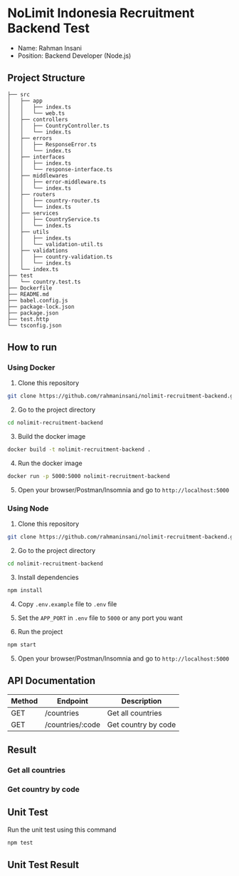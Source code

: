 # NoLimit Indonesia Recruitment Backend Test

- Name: Rahman Insani
- Position: Backend Developer (Node.js)

## Project Structure

```
├── src
│   ├── app
│   │   ├── index.ts
│   │   └── web.ts
│   ├── controllers
│   │   ├── CountryController.ts
│   │   └── index.ts
│   ├── errors
│   │   ├── ResponseError.ts
│   │   └── index.ts
│   ├── interfaces
│   │   ├── index.ts
│   │   └── response-interface.ts
│   ├── middlewares
│   │   ├── error-middleware.ts
│   │   └── index.ts
│   ├── routers
│   │   ├── country-router.ts
│   │   └── index.ts
│   ├── services
│   │   ├── CountryService.ts
│   │   └── index.ts
│   ├── utils
│   │   ├── index.ts
│   │   └── validation-util.ts
│   ├── validations
│   │   ├── country-validation.ts
│   │   └── index.ts
│   └── index.ts
├── test
│   └── country.test.ts
├── Dockerfile
├── README.md
├── babel.config.js
├── package-lock.json
├── package.json
├── test.http
└── tsconfig.json
```

## How to run

### Using Docker

1. Clone this repository

```bash
git clone https://github.com/rahmaninsani/nolimit-recruitment-backend.git
```

2. Go to the project directory

```bash
cd nolimit-recruitment-backend
```

3. Build the docker image

```bash
docker build -t nolimit-recruitment-backend .
```

4. Run the docker image

```bash
docker run -p 5000:5000 nolimit-recruitment-backend
```

5. Open your browser/Postman/Insomnia and go to `http://localhost:5000`

### Using Node

1. Clone this repository

```bash
git clone https://github.com/rahmaninsani/nolimit-recruitment-backend.git
```

2. Go to the project directory

```bash
cd nolimit-recruitment-backend
```

3. Install dependencies

```bash
npm install
```

4. Copy `.env.example` file to `.env` file

5. Set the `APP_PORT` in `.env` file to `5000` or any port you want

6. Run the project

```bash
npm start
```

5. Open your browser/Postman/Insomnia and go to `http://localhost:5000`

## API Documentation

| Method | Endpoint         | Description         |
| ------ | ---------------- | ------------------- |
| GET    | /countries       | Get all countries   |
| GET    | /countries/:code | Get country by code |

## Result

### Get all countries

### Get country by code

## Unit Test

Run the unit test using this command

```bash
npm test
```

## Unit Test Result
